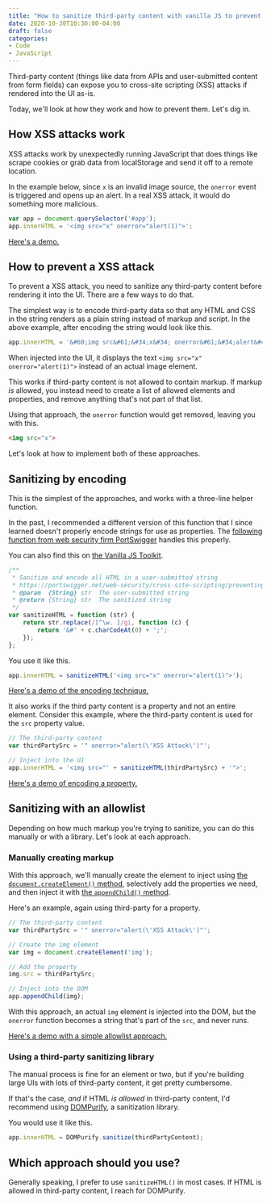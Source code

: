 ```yaml
---
title: "How to sanitize third-party content with vanilla JS to prevent cross-site scripting (XSS) attacks"
date: 2020-10-30T10:30:00-04:00
draft: false
categories:
- Code
- JavaScript
---
```


Third-party content (things like data from APIs and user-submitted content from form fields) can expose you to cross-site scripting (XSS) attacks if rendered into the UI as-is.

Today, we'll look at how they work and how to prevent them. Let's dig in.

## How XSS attacks work

XSS attacks work by unexpectedly running JavaScript that does things like scrape cookies or grab data from localStorage and send it off to a remote location.

In the example below, since `x` is an invalid image source, the `onerror` event is triggered and opens up an alert. In a real XSS attack, it would do something more malicious.

```js
var app = document.querySelector('#app');
app.innerHTML = '<img src="x" onerror="alert(1)">';
```

[Here's a demo.](https://codepen.io/cferdinandi/pen/RwRMLwa)

## How to prevent a XSS attack

To prevent a XSS attack, you need to sanitize any third-party content before rendering it into the UI. There are a few ways to do that.

The simplest way is to encode third-party data so that any HTML and CSS in the string renders as a plain string instead of markup and script. In the above example, after encoding the string would look like this.

```js
app.innerHTML = '&#60;img src&#61;&#34;x&#34; onerror&#61;&#34;alert&#40;1&#41;&#34;&#62;';
```

When injected into the UI, it displays the text `<img src="x" onerror="alert(1)">` instead of an actual image element.

This works if third-party content is not allowed to contain markup. If markup *is* allowed, you instead need to create a list of allowed elements and properties, and remove anything that's not part of that list.

Using that approach, the `onerror` function would get removed, leaving you with this.

```html
<img src="x">
```

Let's look at how to implement both of these approaches.

## Sanitizing by encoding

This is the simplest of the approaches, and works with a three-line helper function.

In the past, I recommended a different version of this function that I since learned doesn't properly encode strings for use as properties. The [following function from web security firm PortSwigger](https://portswigger.net/web-security/cross-site-scripting/preventing) handles this properly.

You can also find this on [the Vanilla JS Toolkit](https://vanillajstoolkit.com).

```js
/**
 * Sanitize and encode all HTML in a user-submitted string
 * https://portswigger.net/web-security/cross-site-scripting/preventing
 * @param  {String} str  The user-submitted string
 * @return {String} str  The sanitized string
 */
var sanitizeHTML = function (str) {
	return str.replace(/[^\w. ]/gi, function (c) {
		return '&#' + c.charCodeAt(0) + ';';
	});
};
```

You use it like this.

```js
app.innerHTML = sanitizeHTML('<img src="x" onerror="alert(1)">');
```

[Here's a demo of the encoding technique.](https://codepen.io/cferdinandi/pen/dyXmVpY)

It also works if the third party content is a property and not an entire element. Consider this example, where the third-party content is used for the `src` property value.

```js
// The third-party content
var thirdPartySrc = '" onerror="alert(\'XSS Attack\')"';

// Inject into the UI
app.innerHTML = '<img src="' + sanitizeHTML(thirdPartySrc) + '">';
```

[Here's a demo of encoding a property.](https://codepen.io/cferdinandi/pen/gOMeGeG)

## Sanitizing with an allowlist

Depending on how much markup you're trying to sanitize, you can do this manually or with a library. Let's look at each approach.

### Manually creating markup

With this approach, we'll manually create the element to inject using [the `document.createElement()` method](https://vanillajstoolkit.com/reference/dom-injection/createelement/), selectively add the properties we need, and then inject it with [the `appendChild()` method](https://vanillajstoolkit.com/reference/dom-injection/element-appendchild/).

Here's an example, again using third-party for a property.

```js
// The third-party content
var thirdPartySrc = '" onerror="alert(\'XSS Attack\')"';

// Create the img element
var img = document.createElement('img');

// Add the property
img.src = thirdPartySrc;

// Inject into the DOM
app.appendChild(img);
```

With this approach, an actual `img` element is injected into the DOM, but the `onerror` function becomes a string that's part of the `src`, and never runs.

[Here's a demo with a simple allowlist approach.](https://codepen.io/cferdinandi/pen/JjKLrMd)

### Using a third-party sanitizing library

The manual process is fine for an element or two, but if you're building large UIs with lots of third-party content, it get pretty cumbersome.

If that's the case, *and* if HTML *is allowed* in third-party content, I'd recommend using [DOMPurify](https://github.com/cure53/DOMPurify), a sanitization library.

You would use it like this.

```js
app.innerHTML = DOMPurify.sanitize(thirdPartyContent);
```

## Which approach should you use?

Generally speaking, I prefer to use `sanitizeHTML()` in most cases. If HTML is allowed in third-party content, I reach for DOMPurify.